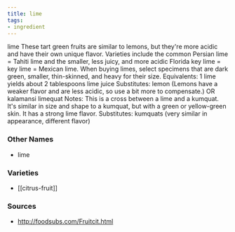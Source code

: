 ```yaml
---
title: lime
tags:
- ingredient
---
```

lime These tart green fruits are similar to lemons, but they're more acidic and have their own unique flavor. Varieties include the common Persian lime = Tahiti lime and the smaller, less juicy, and more acidic Florida key lime = key lime = Mexican lime. When buying limes, select specimens that are dark green, smaller, thin-skinned, and heavy for their size. Equivalents: 1 lime yields about 2 tablespoons lime juice Substitutes: lemon (Lemons have a weaker flavor and are less acidic, so use a bit more to compensate.) OR kalamansi limequat Notes: This is a cross between a lime and a kumquat. It's similar in size and shape to a kumquat, but with a green or yellow-green skin. It has a strong lime flavor. Substitutes: kumquats (very similar in appearance, different flavor)

### Other Names

* lime

### Varieties

* [[citrus-fruit]]

### Sources
* http://foodsubs.com/Fruitcit.html

